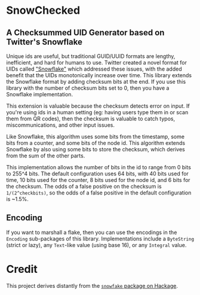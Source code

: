 # SnowChecked

## A Checksummed UID Generator based on Twitter's Snowflake

Unique ids are useful, but traditional GUID/UUID formats are lengthy, inefficient, and hard for humans to use. Twitter
created a novel format for UIDs called ["Snowflake"](https://developer.twitter.com/en/docs/twitter-ids) which addressed
these issues, with the added benefit that the UIDs monotonically increase over time.
This library extends the Snowflake format by adding checksum bits at the end. If you use this library with
the number of checksum bits set to 0, then you have a Snowflake implementation.

This extension is valuable because the checksum detects error on input. If you're using ids in a human setting
(eg: having users type them in or scan them from QR codes), then the checksum is valuable to catch typos,
miscommunications, and other input issues.

Like Snowflake, this algorithm uses some bits from the timestamp, some bits from a counter, and some bits of the node id.
This algorithm extends Snowflake by also using some bits to store the checksum, which derives from the sum of the other
parts.

This implementation allows the number of bits in the id to range from 0 bits to 255^4 bits. The default configuration uses
64 bits, with 40 bits used for time, 10 bits used for the counter, 8 bits used for the node id, and 6 bits for the checksum.
The odds of a false positive on the checksum is `1/(2^checkbits)`, so the odds of a false positive in the default configuration
is ~1.5%. 

## Encoding

If you want to marshall a flake, then you can use the encodings in the `Encoding` sub-packages of this library. Implementations
include a `ByteString` (strict or lazy), any `Text`-like value (using base 16), or any `Integral` value.

# Credit

This project derives distantly from the [`snowfake` package on Hackage](https://hackage.haskell.org/package/snowflake).
